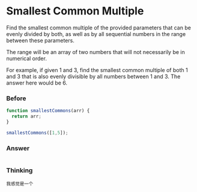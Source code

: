 # Smallest Common Multiple
Find the smallest common multiple of the provided parameters that can be evenly divided by both, as well as by all sequential numbers in the range between these parameters.

The range will be an array of two numbers that will not necessarily be in numerical order.

For example, if given 1 and 3, find the smallest common multiple of both 1 and 3 that is also evenly divisible by all numbers between 1 and 3. The answer here would be 6.
### Before
```Javascript
function smallestCommons(arr) {
  return arr;
}

smallestCommons([1,5]);
```
### Answer
```Javascript

```
### Thinking
```
我感觉是一个
```